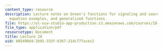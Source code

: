 ```yaml
---
content_type: resource
description: Lecture notes on Green's functions for signaling and source terms, heat
  equation examples, and generalized functions.
file: https://ol-ocw-studio-app-production.s3.amazonaws.com/courses/18-306-advanced-partial-differential-equations-with-applications-fall-2009/805490d42b91333f6367214c777acec2_MIT18_306f09_lec24.pdf
file_type: application/pdf
resourcetype: Document
title: Lecture 24
uid: 805490d4-2b91-333f-6367-214c777acec2
---
```

